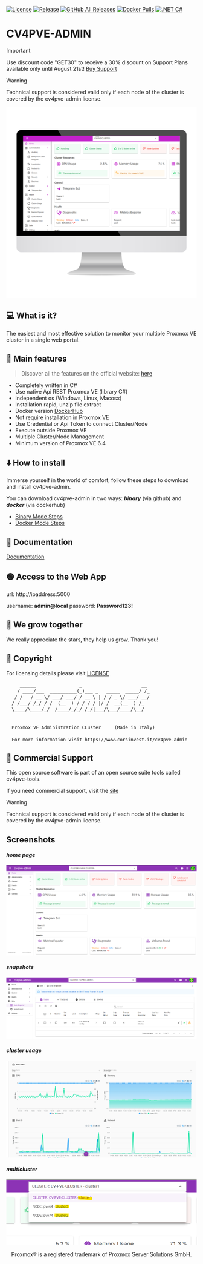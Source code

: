[![License](https://img.shields.io/github/license/Corsinvest/cv4pve-admin.svg)](LICENSE)
[![Release](https://img.shields.io/github/release/Corsinvest/cv4pve-admin.svg)](https://github.com/Corsinvest/cv4pve-admin/releases/latest) 
[![GitHub All Releases](https://img.shields.io/github/downloads/Corsinvest/cv4pve-admin/total.svg)](https://github.com/Corsinvest/cv4pve-admin/releases)
[![Docker Pulls](https://img.shields.io/docker/pulls/corsinvest/cv4pve-admin)](https://hub.docker.com/r/corsinvest/cv4pve-admin)
[![.NET C#](https://img.shields.io/badge/.NET-C%23-blue)](https://docs.microsoft.com/en-us/dotnet/csharp/)

# CV4PVE-ADMIN

> [!IMPORTANT]
> Use discount code "GET30" to receive a 30% discount on Support Plans available only until August 21st! [Buy Support](https://shop.corsinvest.it/index.php?rp=/store/cv4pve-admin-pve&_ga=2.131740107.535323851.1691763082-1056458690.1691563847)

> [!WARNING]
> Technical support is considered valid only if each node of the cluster is covered by the cv4pve-admin license.

![image](https://raw.githubusercontent.com/Corsinvest/cv4pve-admin/main/src/Corsinvest.ProxmoxVE.Admin/wwwroot/doc/images/screenshot/modules/home/home-computerscreen.png)

## 💻 What is it?

The easiest and most effective solution to monitor your multiple Proxmox VE cluster in a single web portal.


## 🚀 Main features

> Discover all the features on the official website: [here](https://corsinvest.it/cv4pve-admin-proxmox)

* Completely written in C#
* Use native Api REST Proxmox VE (library C#)
* Independent os (Windows, Linux, Macosx)
* Installation rapid, unzip file extract
* Docker version [DockerHub](https://hub.docker.com/r/corsinvest/cv4pve-admin)
* Not require installation in Proxmox VE
* Use Credential or Api Token to connect Cluster/Node
* Execute outside Proxmox VE
* Multiple Cluster/Node Management
* Minimum version of Proxmox VE 6.4

## ⬇️ How to install

Immerse yourself in the world of comfort, follow these steps to download and install cv4pve-admin.

You can download cv4pve-admin in two ways: _**binary**_ (via github) and _**docker**_ (via dockerhub)

* [Binary Mode Steps](https://corsinvest.it/cv4pve-admin-download-how-to-install-binary/)
* [Docker Mode Steps](https://corsinvest.it/cv4pve-admin-download-how-to-install-docker/)


## 📙 Documentation

[Documentation](https://htmlpreview.github.io/?https://github.com/Corsinvest/cv4pve-admin/blob/main/src/Corsinvest.ProxmoxVE.Admin/wwwroot/doc/index.html)


## 🟢 Access to the Web App

url: http://ipaddress:5000

username: **admin@local**  password: **Password123!**


## 🌟 We grow together

We really appreciate the stars, they help us grow. Thank you!

## 📰 Copyright 

For licensing details please visit [LICENSE](LICENSE)

```text
     ______                _                      __
    / ____/___  __________(_)___ _   _____  _____/ /_
   / /   / __ \/ ___/ ___/ / __ \ | / / _ \/ ___/ __/
  / /___/ /_/ / /  (__  ) / / / / |/ /  __(__  ) /_
  \____/\____/_/  /____/_/_/ /_/|___/\___/____/\__/


  Proxmox VE Administration CLuster     (Made in Italy)

  For more information visit https://www.corsinvest.it/cv4pve-admin
```

## 🦺 Commercial Support

This open source software is part of an open source suite tools called cv4pve-tools.

If you need commercial support, visit the [site](https://www.corsinvest.it/cv4pve-admin-proxmox)

> [!WARNING]
> Technical support is considered valid only if each node of the cluster is covered by the cv4pve-admin license.


## Screenshots

#### _home page_
![image](https://raw.githubusercontent.com/Corsinvest/cv4pve-admin/main/src/Corsinvest.ProxmoxVE.Admin/wwwroot/doc/images/screenshot/modules/home/homepage.png)
#### _snapshots_
![image](https://raw.githubusercontent.com/Corsinvest/cv4pve-admin/main/src/Corsinvest.ProxmoxVE.Admin/wwwroot/doc/images/screenshot/modules/autosnap/modules-safe-autosnap.png)
#### _cluster usage_
![image](https://raw.githubusercontent.com/Corsinvest/cv4pve-admin/main/src/Corsinvest.ProxmoxVE.Admin/wwwroot/doc/images/screenshot/modules/cluster-usage/by-costs3.png)
#### _multicluster_
![image](https://raw.githubusercontent.com/Corsinvest/cv4pve-admin/main/src/Corsinvest.ProxmoxVE.Admin/wwwroot/doc/images/screenshot/multicluster/multicluster-management.png)

<sub><div align="center"> Proxmox® is a registered trademark of Proxmox Server Solutions GmbH. </div></sub>
